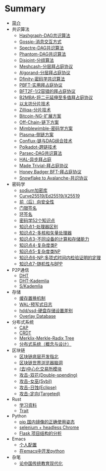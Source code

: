 # Summary

* [简介](README.md)
* 共识算法
  * [Hashgraph-DAG共识算法](consensus/hashgraph.md)
  * [Gossip-消息交互方式](consensus/gossip.md)
  * [Spectre-DAG共识算法](consensus/spectre.md)
  * [Phantom-DAG共识算法](consensus/phantom.md)
  * [Disjoint-分组算法](consensus/disjoint.md)
  * [Meshcash-分层拜占庭协议](consensus/meshcash.md)
  * [Algorand-分层拜占庭协议](consensus/algorand.md)
  * [Dfinity-密码学共识算法](consensus/dfinity.md)
  * [PBFT-实用拜占庭协议](consensus/pbft.md)
  * [BFT2F-1/2容错的拜占庭协议](consensus/bft2f.md)
  * [B2MBA-将二元延伸至多值拜占庭协议](consensus/binary-multivalued-BA.md)
  * [以太坊分片技术](consensus/eth-sharding.md)
  * [Zilliqa-分片技术](consensus/zilliqa.md)
  * [Bitcoin-NG-扩展方案](consensus/bitcoin-ng.md)
  * [Off-Chain-链下方案](consensus/off-chain.md)
  * [Mimblewimble-密码学方案](consensus/mimblewimble.md)
  * [Plasma-侧链方案](consensus/plasma.md)
  * [Conflux-链与DAG组合技术](consensus/conflux.md)
  * [Polkadot-跨链技术](consensus/polkadot.md)
  * [Parsec-DAG共识算法](consensus/parsec.md)
  * [HAL-异步拜占庭](consensus/hal_signature_free.md)
  * [Made Trivial-拜占庭协议](consensus/made_trivial.md)
  * [Honey Badger BFT-拜占庭协议](consensus/honey_badger_bft.md)
  * [Snowflake to Avalanche-共识协议](consensus/snowflake_avalanche.md)
* 密码学
  * [sodium加密库](cryptography/sodium.md)
  * [Curve25519/Ed25519/X25519](cryptography/25519.md)
  * [前（后）向安全性](cryptography/forward_backward_secrecy.md)
  * [门限签名](cryptography/threshold_signature.md)
  * [环签名](cryptography/ring_signature.md)
  * [密码学52个知识点](cryptography/52_things_cryptography.md)
  * [知识点1-处理器区别](cryptography/things_1.md)
  * [知识点2-多核和矢量处理器](cryptography/things_2.md)
  * [知识点3-不同设备的计算和存储能力](cryptography/things_3.md)
  * [知识点4-复杂度类P](cryptography/things_4.md)
  * [知识点5-复杂度类NP](cryptography/things_5.md)
  * [知识点6-NP:多项式时间内检验证明的定理](cryptography/things_6.md)
  * [知识点7-随机性与BPP](cryptography/things_7.md)
* P2P通信
  * [DHT](P2P/dht.md)
  * [DHT-Kademlia](P2P/kademlia.md)
  * [S/Kademlia](P2P/secure_kademlia.md)
* 存储
  * [缓存置换机制](db/cache_replacement_policies.md)
  * [WAL-预写式日志](db/wal.md)
  * [hdd/ssd-硬盘存储设置差别](db/hdd_ssd.md)
  * [Overlay Database](db/overlaydb.md)
* 分布式系统
  * [CAP](distributed/cap.md)
  * [CRDT](distributed/crdt.md)
  * [Merklix-Merkle-Radix Tree](distributed/merklix-tree.md)
  * [分布式系统（概念与设计）](distributed/distributed_system.md)
* 区块链
  * [区块链底层开发指北](blockchain/blockchain_start.md)
  * [区块链世界浏览器脑洞](blockchain/blockchain_door.md)
  * [(去)中心化交易所模块](blockchain/exchanges.md)
  * [攻击-双花(Double-spending)](blockchain/attack_double_spending.md)
  * [攻击-女巫(Sybil)](blockchain/attack_sybil.md)
  * [攻击-日蚀(Eclipse)](blockchain/attack_eclipse.md)
  * [攻击-定向(Targeted)](blockchain/attack_targeted.md)
* Rust
  * [学习资料](rust/learning.md)
  * [Trait](rust/trait.md)
* Python
  * [pip 国内镜像的正确使用姿态](python/pip-mirrors.md)
  * [selenium + headless Chrome](python/selenium_chrome.md)
  * [Flask 项目结构的分析](python/flask-dir.md)
* Emacs
  * [个人配置](emacs/live.md)
  * [在emacs中开发python](emacs/emacs_love_python.md)
* 杂笔
  * [论中国传统教育现代化](thinking/nowadays-education-of-classic-book-in-china.md)
